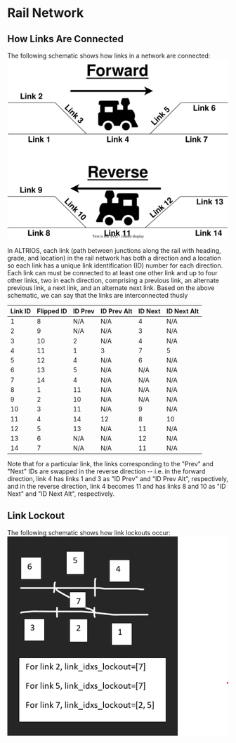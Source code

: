 # Rail Network

## How Links Are Connected
The following schematic shows how links in a network are connected:  
![Conceptual schematic of rail network links in ALTRIOS](./rail%20track%20network.drawio.svg)

In ALTRIOS, each link (path between junctions along the rail with heading, grade, and location) in the rail network has both a direction and a location so each link has a unique link identification (ID) number for each direction.   Each link can must be connected to at least one other link and up to four other links, two in each direction, comprising a previous link, an alternate previous link, a next link, and an alternate next link. Based on the above schematic, we can say that the links are interconnected thusly

| Link ID | Flipped ID | ID Prev | ID Prev Alt | ID Next | ID Next Alt |
|---------|------------|---------|-------------|---------|-------------|
| 1       | 8          | N/A     | N/A         | 4       | N/A         |
| 2       | 9          | N/A     | N/A         | 3       | N/A         |
| 3       | 10         | 2       | N/A         | 4       | N/A         |
| 4       | 11         | 1       | 3           | 7       | 5           |
| 5       | 12         | 4       | N/A         | 6       | N/A         |
| 6       | 13         | 5       | N/A         | N/A     | N/A         |
| 7       | 14         | 4       | N/A         | N/A     | N/A         |
| 8       | 1          | 11      | N/A         | N/A     | N/A         |
| 9       | 2          | 10      | N/A         | N/A     | N/A         |
| 10      | 3          | 11      | N/A         | 9       | N/A         |
| 11      | 4          | 14      | 12          | 8       | 10          |
| 12      | 5          | 13      | N/A         | 11      | N/A         |
| 13      | 6          | N/A     | N/A         | 12      | N/A         |
| 14      | 7          | N/A     | N/A         | 11      | N/A         |

Note that for a particular link, the links corresponding to the "Prev" and "Next" IDs are swapped in the reverse direction -- i.e. in the forward direction, link 4 has links 1 and 3 as "ID Prev" and "ID Prev Alt", respectively, and in the reverse direction, link 4 becomes 11 and has links 8 and 10 as "ID Next" and "ID Next Alt", respectively.  

## Link Lockout
The following schematic shows how link lockouts occur:  
![Conceptual schematic of links that trigger lockouts](../images/lockout_concept.png)